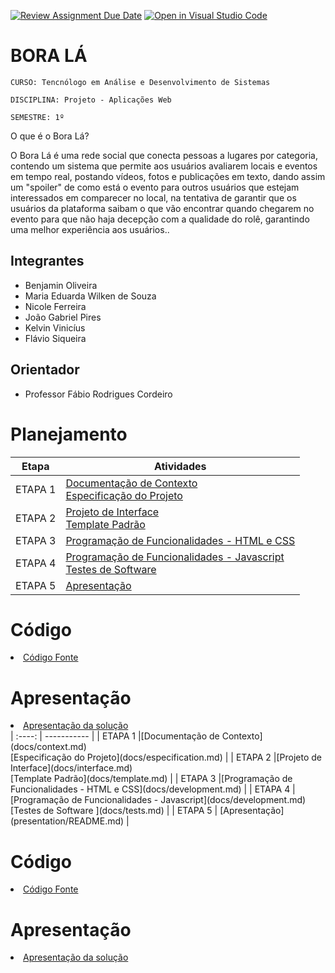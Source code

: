 [![Review Assignment Due Date](https://classroom.github.com/assets/deadline-readme-button-24ddc0f5d75046c5622901739e7c5dd533143b0c8e959d652212380cedb1ea36.svg)](https://classroom.github.com/a/c1_paze5)
[![Open in Visual Studio Code](https://classroom.github.com/assets/open-in-vscode-718a45dd9cf7e7f842a935f5ebbe5719a5e09af4491e668f4dbf3b35d5cca122.svg)](https://classroom.github.com/online_ide?assignment_repo_id=11591899&assignment_repo_type=AssignmentRepo)
# BORA LÁ
`CURSO: Tencnólogo em Análise e Desenvolvimento de Sistemas`

`DISCIPLINA: Projeto - Aplicações Web`

`SEMESTRE: 1º`

O que é o Bora Lá?

O Bora Lá é uma rede social que conecta pessoas a lugares por categoria, contendo um sistema que permite aos usuários avaliarem locais e eventos em tempo real, postando vídeos, fotos e publicações em texto, dando assim um "spoiler" de como está o evento para outros usuários que estejam interessados em comparecer no local, na tentativa de garantir que os usuários da plataforma saibam o que vão encontrar quando chegarem no evento para que não haja decepção com a qualidade do rolê, garantindo uma melhor experiência aos usuários..


## Integrantes

* Benjamin Oliveira
* Maria Eduarda Wilken de Souza
* Nicole Ferreira
* João Gabriel Pires
* Kelvin Vinicíus
* Flávio Siqueira 

## Orientador

* Professor Fábio Rodrigues Cordeiro

# Planejamento

| Etapa         | Atividades |
|  :----:   | ----------- |
| ETAPA 1         |[Documentação de Contexto](docs/context.md) <br> [Especificação do Projeto](docs/especification.md) |
| ETAPA 2         |[Projeto de Interface](docs/interface.md) <br> [Template Padrão](docs/template.md) |
| ETAPA 3         |[Programação de Funcionalidades - HTML e CSS](docs/development.md) |
| ETAPA 4        |[Programação de Funcionalidades - Javascript](docs/development.md) <br> [Testes de Software ](docs/tests.md) |
| ETAPA 5         | [Apresentação](presentation/README.md) |

# Código

<li><a href="src/README.md"> Código Fonte</a></li>

# Apresentação

<li><a href="presentation/README.md"> Apresentação da solução</a></li>
|  :----:   | ----------- |
| ETAPA 1         |[Documentação de Contexto](docs/context.md) <br> [Especificação do Projeto](docs/especification.md) |
| ETAPA 2         |[Projeto de Interface](docs/interface.md) <br> [Template Padrão](docs/template.md) |
| ETAPA 3         |[Programação de Funcionalidades - HTML e CSS](docs/development.md) |
| ETAPA 4        |[Programação de Funcionalidades - Javascript](docs/development.md) <br> [Testes de Software ](docs/tests.md) |
| ETAPA 5         | [Apresentação](presentation/README.md) |

# Código

<li><a href="src/README.md"> Código Fonte</a></li>

# Apresentação

<li><a href="presentation/README.md"> Apresentação da solução</a></li>
